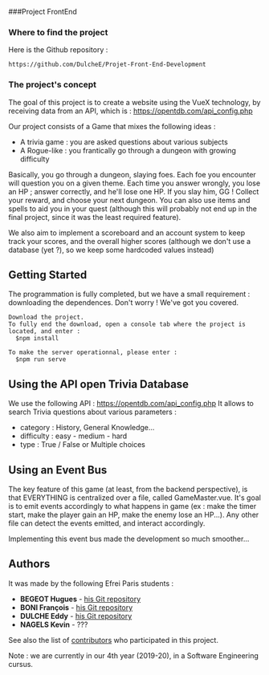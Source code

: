 ###Project FrontEnd

### Where to find the project
Here is the Github repository :
 ```
https://github.com/DulcheE/Projet-Front-End-Development
 ```

### The project's concept
The goal of this project is to create a website using the VueX technology, by receiving data from an API, which is : https://opentdb.com/api_config.php


Our project consists of a Game that mixes the following ideas :
* A trivia game : you are asked questions about various subjects
* A Rogue-like : you frantically go through a dungeon with growing difficulty

Basically, you go through a dungeon, slaying foes. Each foe you encounter will question you on a given theme. Each time you answer wrongly, you lose an HP ; answer correctly, and he'll lose one HP. If you slay him, GG ! Collect your reward, and choose your next dungeon. You can also use items and spells to aid you in your quest (although this will probably not end up in the final project, since it was the least required feature).

We also aim to implement a scoreboard and an account system to keep track your scores, and the overall higher scores (although we don't use a database (yet ?), so we keep some hardcoded values instead)


## Getting Started
The programmation is fully completed, but we have a small requirement : downloading the dependences.
Don't worry ! We've got you covered.


```
Download the project.
To fully end the download, open a console tab where the project is located, and enter :
  $npm install
  
To make the server operationnal, please enter :
  $npm run serve
```
 

## Using the API open Trivia Database
We use the following API : https://opentdb.com/api_config.php
It allows to search Trivia questions about various parameters :
* category : History, General Knowledge...
* difficulty : easy - medium - hard
* type : True / False or Multiple choices

  
## Using an Event Bus
The key feature of this game (at least, from the backend perspective), is that EVERYTHING is centralized over a file, called GameMaster.vue.
It's goal is to emit events accordingly to what happens in game (ex : make the timer start, make the player gain an HP, make the enemy lose an HP...). Any other file can detect the events emitted, and interact accordingly.

Implementing this event bus made the development so much smoother...


## Authors

It was made by the following Efrei Paris students :
* **BEGEOT Hugues** - [his Git repository](https://github.com/opsilonn)
* **BONI François** - [his Git repository](https://github.com/scorpionsdu78)
* **DULCHE Eddy** - [his Git repository](https://github.com/DulcheE)
* **NAGELS Kevin** - ???

See also the list of [contributors](https://github.com/DulcheE/Projet-Front-End-Development/graphs/contributors) who participated in this project.

Note : we are currently in our 4th year (2019-20), in a Software Engineering cursus.
